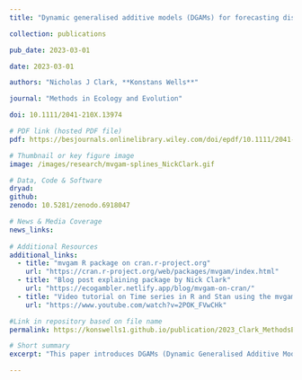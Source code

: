 ```yaml
---
title: "Dynamic generalised additive models (DGAMs) for forecasting discrete ecological time series"

collection: publications

pub_date: 2023-03-01

date: 2023-03-01

authors: "Nicholas J Clark, **Konstans Wells**"

journal: "Methods in Ecology and Evolution"

doi: 10.1111/2041-210X.13974

# PDF link (hosted PDF file)
pdf: https://besjournals.onlinelibrary.wiley.com/doi/epdf/10.1111/2041-210X.13974

# Thumbnail or key figure image
image: /images/research/mvgam-splines_NickClark.gif

# Data, Code & Software
dryad: 
github: 
zenodo: 10.5281/zenodo.6918047

# News & Media Coverage
news_links:
     
# Additional Resources
additional_links:
  - title: "mvgam R package on cran.r-project.org"
    url: "https://cran.r-project.org/web/packages/mvgam/index.html"
  - title: "Blog post explaining package by Nick Clark"
    url: "https://ecogambler.netlify.app/blog/mvgam-on-cran/"
  - title: "Video tutorial on Time series in R and Stan using the mvgam package"
    url: "https://www.youtube.com/watch?v=2POK_FVwCHk"

#Link in repository based on file name
permalink: https://konswells1.github.io/publication/2023_Clark_MethodsEcolEvol  

# Short summary
excerpt: "This paper introduces DGAMs (Dynamic Generalised Additive Models) a modelling framework that combines the flexibility of non‑linear smoothing in GAMs with latent dynamic components to better forecast discrete ecological time series (e.g., counts data as obtained from biological surveys). THis paper links to the mvgam R package (maintained by Nicholas Clark, which implements DGAMs in a Bayesian setup (using Stan or JAGS). By using a hierarchical approach, the paper shows how multiple time series can be analysed jointly, allowing quantification of synchrony or asynchrony in latent temporal trends among series, while still capturing series‑specific predictor effects."

---
```

